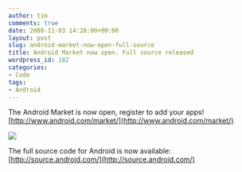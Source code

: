 ```yaml
---
author: tim
comments: true
date: 2008-11-03 14:28:00+00:00
layout: post
slug: android-market-now-open-full-source
title: Android Market now open. Full source released
wordpress_id: 182
categories:
- Code
tags:
- Android
---
```


The Android Market is now open, register to add your apps! [http://www.android.com/market/](http://www.android.com/market/)  

  



[![](http://1.bp.blogspot.com/_Ng3QbVQfLZ8/SQ8LWQBaTRI/AAAAAAAATtw/dg9Emi0zDTs/s320-R/market.JPG)](http://1.bp.blogspot.com/_Ng3QbVQfLZ8/SQ8LWQBaTRI/AAAAAAAATtw/vUbKNKpvwLg/s1600-h/market.JPG)

  

The full source code for Android is now available: [http://source.android.com/](http://source.android.com/)
